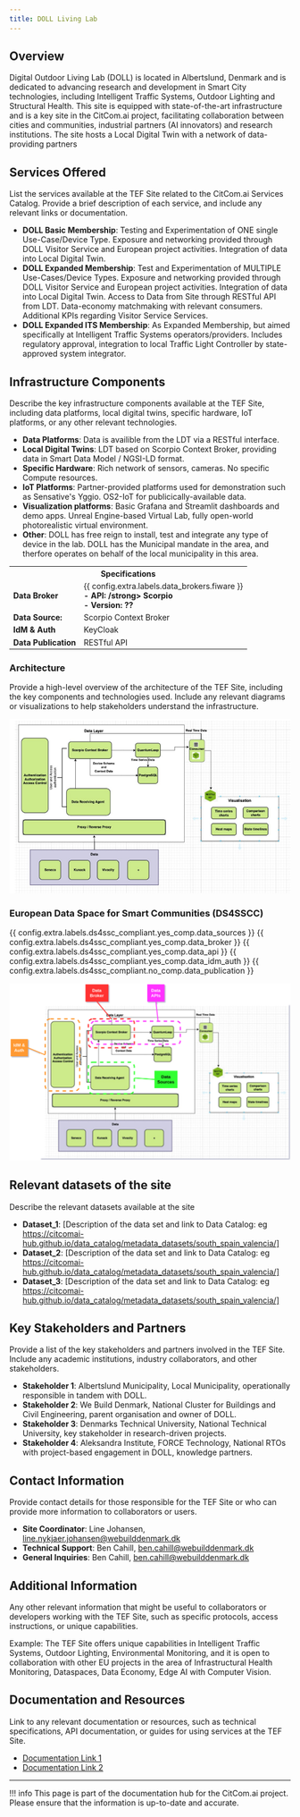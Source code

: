 ```yaml
---
title: DOLL Living Lab
---
```


## Overview

Digital Outdoor Living Lab (DOLL) is located in Albertslund, Denmark and is dedicated to advancing research and development in Smart City technologies, including Intelligent Traffic Systems, Outdoor Lighting and Structural Health. This site is equipped with state-of-the-art infrastructure and is a key site in the CitCom.ai project, facilitating collaboration between cities and communities, industrial partners (AI innovators) and research institutions. The site hosts a Local Digital Twin with a network of data-providing partners

## Services Offered

List the services available at the TEF Site related to the CitCom.ai Services Catalog. Provide a brief description of each service, and include any relevant links or documentation.

- **DOLL Basic Membership**: Testing and Experimentation of ONE single Use-Case/Device Type. Exposure and networking provided through DOLL Visitor Service and European project activities. Integration of data into Local Digital Twin.
- **DOLL Expanded Membership**: Test and Experimentation of MULTIPLE Use-Cases/Device Types. Exposure and networking provided through DOLL Visitor Service and European project activities. Integration of data into Local Digital Twin. Access to Data from Site through RESTful API from LDT. Data-economy matchmaking with relevant consumers. Additional KPIs regarding Visitor Service Services.
- **DOLL Expanded ITS Membership**: As Expanded Membership, but aimed specifically at Intelligent Traffic Systems operators/providers. Includes regulatory approval, integration to local Traffic Light Controller by state-approved system integrator. 

## Infrastructure Components

Describe the key infrastructure components available at the TEF Site, including data platforms, local digital twins, specific hardware, IoT platforms, or any other relevant technologies.

- **Data Platforms**: Data is availible from the LDT via a RESTful interface.
- **Local Digital Twins**: LDT based on Scorpio Context Broker, providing data in Smart Data Model / NGSI-LD format.
- **Specific Hardware**: Rich network of sensors, cameras. No specific Compute resources.
- **IoT Platforms**: Partner-provided platforms used for demonstration such as Sensative's Yggio. OS2-IoT for publicically-available data.
- **Visualization platforms**: Basic Grafana and Streamlit dashboards and demo apps. Unreal Engine-based Virtual Lab, fully open-world photorealistic virtual environment.
- **Other**: DOLL has free reign to install, test and integrate any type of device in the lab. DOLL has the Municipal mandate in the area, and therfore operates on behalf of the local municipality in this area.

<table>
  <tr>
    <th colspan="2" style="text-align: center;">Specifications</th>
  </tr>
  <tr>
    <td><strong>Data Broker<strong></td>
    <td>
      {{ config.extra.labels.data_brokers.fiware }}<br>
      <strong>- API: /strong> Scorpio<br>
      <strong>- Version:</strong> ??
    </td>
  </tr>
  <tr>
    <td><strong>Data Source:<strong></td>
    <td>Scorpio Context Broker</td>
  </tr>
  <tr>
    <td><strong>IdM &amp; Auth<strong></td>
    <td>KeyCloak</td>
  </tr>
  <tr>
    <td><strong>Data Publication<strong></td>
    <td>RESTful API</td>
  </tr>
</table>

### Architecture

Provide a high-level overview of the architecture of the TEF Site, including the key components and technologies used. Include any relevant diagrams or visualizations to help stakeholders understand the infrastructure.

![doll_arch](./img/doll_living_lab-arch.png)

### European Data Space for Smart Communities (DS4SSCC)

{{ config.extra.labels.ds4ssc_compliant.yes_comp.data_sources }} {{ config.extra.labels.ds4ssc_compliant.yes_comp.data_broker }} {{ config.extra.labels.ds4ssc_compliant.yes_comp.data_api }} {{ config.extra.labels.ds4ssc_compliant.yes_comp.data_idm_auth }} {{ config.extra.labels.ds4ssc_compliant.no_comp.data_publication }}

![doll_arch-ds4sscc](./img/doll_ds4sscc-arch.svg)

## Relevant datasets of the site

Describe the relevant datasets available at the site

- **Dataset_1**: [Description of the data set and link to Data Catalog: eg https://citcomai-hub.github.io/data_catalog/metadata_datasets/south_spain_valencia/]
- **Dataset_2**: [Description of the data set and link to Data Catalog: eg https://citcomai-hub.github.io/data_catalog/metadata_datasets/south_spain_valencia/]
- **Dataset_3**: [Description of the data set and link to Data Catalog: eg https://citcomai-hub.github.io/data_catalog/metadata_datasets/south_spain_valencia/]

## Key Stakeholders and Partners

Provide a list of the key stakeholders and partners involved in the TEF Site. Include any academic institutions, industry collaborators, and other stakeholders.

- **Stakeholder 1**: Albertslund Municipality, Local Municipality, operationally responsible in tandem with DOLL.
- **Stakeholder 2**: We Build Denmark, National Cluster for Buildings and Civil Engineering, parent organisation and owner of DOLL. 
- **Stakeholder 3**: Denmarks Technical University, National Technical University, key stakeholder in research-driven projects.
- **Stakeholder 4**: Aleksandra Institute, FORCE Technology, National RTOs with project-based engagement in DOLL, knowledge partners.

## Contact Information

Provide contact details for those responsible for the TEF Site or who can provide more information to collaborators or users.

- **Site Coordinator**: Line Johansen, line.nykjaer.johansen@webuilddenmark.dk
- **Technical Support**: Ben Cahill, ben.cahill@webuilddenmark.dk
- **General Inquiries**: Ben Cahill, ben.cahill@webuilddenmark.dk

## Additional Information

Any other relevant information that might be useful to collaborators or developers working with the TEF Site, such as specific protocols, access instructions, or unique capabilities.

Example:
The TEF Site offers unique capabilities in Intelligent Traffic Systems, Outdoor Lighting, Environmental Monitoring, and it is open to collaboration with other EU projects in the area of Infrastructural Health Monitoring, Dataspaces, Data Economy, Edge AI with Computer Vision.

## Documentation and Resources

Link to any relevant documentation or resources, such as technical specifications, API documentation, or guides for using services at the TEF Site.

- [Documentation Link 1](#)
- [Documentation Link 2](#)

---

!!! info
    This page is part of the documentation hub for the CitCom.ai project. Please ensure that the information is up-to-date and accurate.
